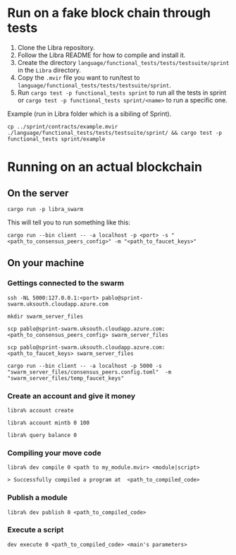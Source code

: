 # Run on a fake block chain through tests
1. Clone the Libra repository.
2. Follow the Libra README for how to compile and install it.
3. Create the directory `language/functional_tests/tests/testsuite/sprint` in the `Libra` directory.
4. Copy the `.mvir` file you want to run/test to `language/functional_tests/tests/testsuite/sprint`.
5. Run `cargo test -p functional_tests sprint` to run all the tests in sprint or `cargo test -p functional_tests sprint/<name>` to run a specific one.

Example (run in Libra folder which is a sibiling of Sprint).
```
cp ../sprint/contracts/example.mvir ./language/functional_tests/tests/testsuite/sprint/ && cargo test -p functional_tests sprint/example
```

# Running on an actual blockchain

## On the server
```
cargo run -p libra_swarm
```

This will tell you to run something like this:
```
cargo run --bin client -- -a localhost -p <port> -s "<path_to_consensus_peers_config>" -m "<path_to_faucet_keys>"
```

## On your machine

### Gettings connected to the swarm

```
ssh -NL 5000:127.0.0.1:<port> pablo@sprint-swarm.uksouth.cloudapp.azure.com
```

```
mkdir swarm_server_files
```

```
scp pablo@sprint-swarm.uksouth.cloudapp.azure.com:<path_to_consensus_peers_config> swarm_server_files
```

```
scp pablo@sprint-swarm.uksouth.cloudapp.azure.com:<path_to_faucet_keys> swarm_server_files
```

```
cargo run --bin client -- -a localhost -p 5000 -s "swarm_server_files/consensus_peers.config.toml"  -m "swarm_server_files/temp_faucet_keys"
```

### Create an account and give it money
```
libra% account create
```

```
libra% account mintb 0 100
```

```
libra% query balance 0
```

### Compiling your move code
```
libra% dev compile 0 <path to my_module.mvir> <module|script>

> Successfully compiled a program at  <path_to_compiled_code>
```

### Publish a module
```
libra% dev publish 0 <path_to_compiled_code>
```

### Execute a script
```
dev execute 0 <path_to_compiled_code> <main's parameters>
```